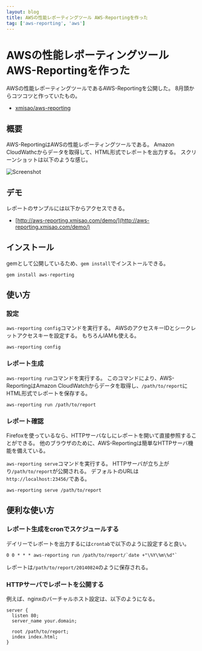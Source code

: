 ```yaml
---
layout: blog
title: AWSの性能レポーティングツール AWS-Reportingを作った
tag: ['aws-reporting', 'aws']
---
```


# AWSの性能レポーティングツール AWS-Reportingを作った

AWSの性能レポーティングツールであるAWS-Reportingを公開した。
8月頭からコツコツと作っていたもの。

- [xmisao/aws-reporting](https://github.com/xmisao/aws-reporting)

## 概要

AWS-ReportingはAWSの性能レポーティングツールである。
Amazon CloudWathcからデータを取得して、HTML形式でレポートを出力する。
スクリーンショットは以下のような感じ。

![Screenshot](http://aws-reporting.xmisao.com/screenshot.png)

## デモ

レポートのサンプルには以下からアクセスできる。

- [http://aws-reporting.xmisao.com/demo/](http://aws-reporting.xmisao.com/demo/)

## インストール

gemとして公開しているため、`gem install`でインストールできる。

~~~~
gem install aws-reporting
~~~~

## 使い方

### 設定

`aws-reporting config`コマンドを実行する。
AWSのアクセスキーIDとシークレットアクセスキーを設定する。
もちろんIAMも使える。

~~~~
aws-reporting config
~~~~

### レポート生成

`aws-reporting run`コマンドを実行する。
このコマンドにより、AWS-ReportingはAmazon CloudWatchからデータを取得し、`/path/to/report`にHTML形式でレポートを保存する。

~~~~
aws-reporting run /path/to/report
~~~~

### レポート確認

Firefoxを使っているなら、HTTPサーバなしにレポートを開いて直接参照することができる。
他のブラウザのために、AWS-Reportingは簡単なHTTPサーバ機能を備えている。

`aws-reporting serve`コマンドを実行する。
HTTPサーバが立ち上がり`/path/to/report`が公開される。
デフォルトのURLは`http://localhost:23456/`である。

~~~~
aws-reporting serve /path/to/report
~~~~

## 便利な使い方

### レポート生成をcronでスケジュールする

デイリーでレポートを出力するには`crontab`で以下のように設定すると良い。

~~~~
0 0 * * * aws-reporting run /path/to/report/`date +"\%Y\%m\%d"`
~~~~

レポートは`/path/to/report/20140824`のように保存される。

### HTTPサーバでレポートを公開する

例えば、nginxのバーチャルホスト設定は、以下のようになる。

~~~~
server {
  listen 80;
  server_name your.domain;

  root /path/to/report;
  index index.html;
}
~~~~
